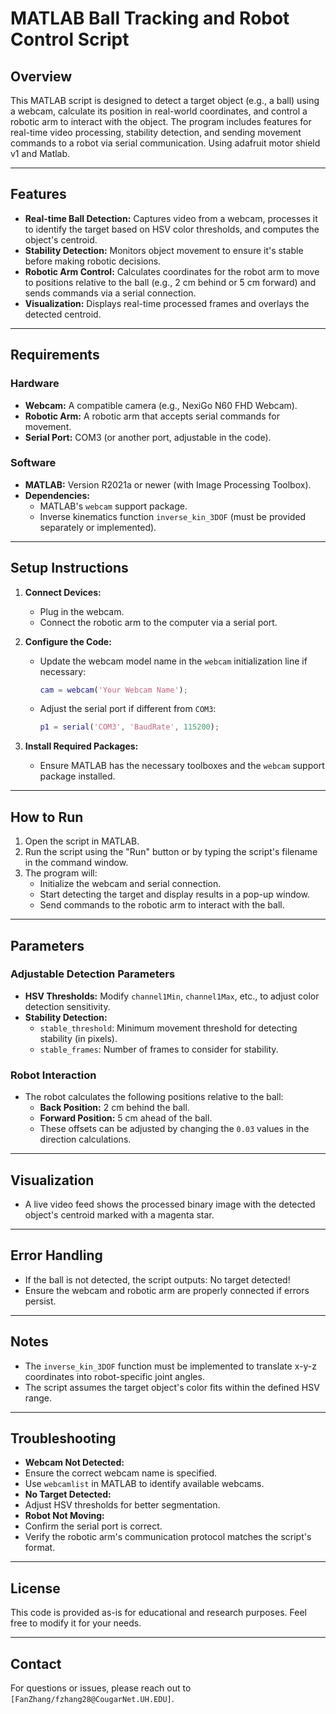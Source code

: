 # MATLAB Ball Tracking and Robot Control Script

## Overview
This MATLAB script is designed to detect a target object (e.g., a ball) using a webcam, calculate its position in real-world coordinates, and control a robotic arm to interact with the object. The program includes features for real-time video processing, stability detection, and sending movement commands to a robot via serial communication. Using adafruit motor shield v1 and Matlab.

---

## Features
- **Real-time Ball Detection:** Captures video from a webcam, processes it to identify the target based on HSV color thresholds, and computes the object's centroid.
- **Stability Detection:** Monitors object movement to ensure it's stable before making robotic decisions.
- **Robotic Arm Control:** Calculates coordinates for the robot arm to move to positions relative to the ball (e.g., 2 cm behind or 5 cm forward) and sends commands via a serial connection.
- **Visualization:** Displays real-time processed frames and overlays the detected centroid.

---

## Requirements

### Hardware
- **Webcam:** A compatible camera (e.g., NexiGo N60 FHD Webcam).
- **Robotic Arm:** A robotic arm that accepts serial commands for movement.
- **Serial Port:** COM3 (or another port, adjustable in the code).

### Software
- **MATLAB:** Version R2021a or newer (with Image Processing Toolbox).
- **Dependencies:**
  - MATLAB's `webcam` support package.
  - Inverse kinematics function `inverse_kin_3DOF` (must be provided separately or implemented).

---

## Setup Instructions
1. **Connect Devices:**
   - Plug in the webcam.
   - Connect the robotic arm to the computer via a serial port.

2. **Configure the Code:**
   - Update the webcam model name in the `webcam` initialization line if necessary:
     ```matlab
     cam = webcam('Your Webcam Name');
     ```
   - Adjust the serial port if different from `COM3`:
     ```matlab
     p1 = serial('COM3', 'BaudRate', 115200);
     ```

3. **Install Required Packages:**
   - Ensure MATLAB has the necessary toolboxes and the `webcam` support package installed.

---

## How to Run
1. Open the script in MATLAB.
2. Run the script using the "Run" button or by typing the script's filename in the command window.
3. The program will:
   - Initialize the webcam and serial connection.
   - Start detecting the target and display results in a pop-up window.
   - Send commands to the robotic arm to interact with the ball.

---

## Parameters

### Adjustable Detection Parameters
- **HSV Thresholds:** Modify `channel1Min`, `channel1Max`, etc., to adjust color detection sensitivity.
- **Stability Detection:**
  - `stable_threshold`: Minimum movement threshold for detecting stability (in pixels).
  - `stable_frames`: Number of frames to consider for stability.

### Robot Interaction
- The robot calculates the following positions relative to the ball:
  - **Back Position:** 2 cm behind the ball.
  - **Forward Position:** 5 cm ahead of the ball.
  - These offsets can be adjusted by changing the `0.03` values in the direction calculations.

---

## Visualization
- A live video feed shows the processed binary image with the detected object's centroid marked with a magenta star.

---

## Error Handling
- If the ball is not detected, the script outputs:
No target detected!
- Ensure the webcam and robotic arm are properly connected if errors persist.

---

## Notes
- The `inverse_kin_3DOF` function must be implemented to translate x-y-z coordinates into robot-specific joint angles.
- The script assumes the target object's color fits within the defined HSV range.

---

## Troubleshooting
- **Webcam Not Detected:**
- Ensure the correct webcam name is specified.
- Use `webcamlist` in MATLAB to identify available webcams.
- **No Target Detected:**
- Adjust HSV thresholds for better segmentation.
- **Robot Not Moving:**
- Confirm the serial port is correct.
- Verify the robotic arm's communication protocol matches the script's format.

---

## License
This code is provided as-is for educational and research purposes. Feel free to modify it for your needs.

---

## Contact
For questions or issues, please reach out to `[FanZhang/fzhang28@CougarNet.UH.EDU]`.
